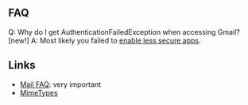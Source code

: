 

## FAQ

Q: Why do I get AuthenticationFailedException when accessing Gmail? [new!]
A: Most likely you failed to [enable less secure apps](https://www.google.com/settings/security/lesssecureapps).



## Links

- [Mail FAQ](https://javaee.github.io/javamail/FAQ#gmail): very important
- [MimeTypes](https://developer.mozilla.org/en-US/docs/Web/HTTP/Basics_of_HTTP/MIME_types/Common_types)